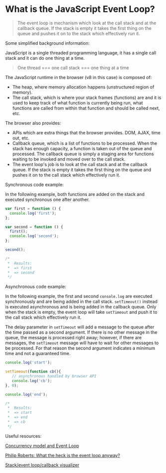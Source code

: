 ﻿# What is the JavaScript Event Loop?

> The event loop is mechanism which look at the call stack and at the callback queue. If the stack is empty it takes the first thing on the queue and pushes it on to the stack which effectively run it.

Some simplified background information:

JavaScript is a single threaded programming language, it has a single call stack and it can do one thing at a time.

> One thread === one call stack === one thing at a time

The JavaScript runtime in the browser (v8 in this case) is composed of:

- The heap, where memory allocation happens (unstructured region of memory).
- The call stack, which is where your stack frames (functions) are and it is used to keep track of what function is currently being run, what functions are called from within that function and should be called next, etc. 

The browser also provides:
- APIs which are extra things that the browser provides. DOM, AJAX, time out, etc.
- Callback queue, which is a list of functions to be processed. When the stack has enough capacity, a function is taken out of the queue and processed. The callback queue is simply a staging area for functions waiting to be invoked and moved over to the call stack.
- The event loop's job is to look at the call stack and at the callback queue. If the stack is empty it takes the first thing on the queue and pushes it on to the call stack which effectively run it.

Synchronous code example:

In the following example, both functions are added on the stack and executed synchronous one after another.

```javascript
var first = function () {  
  console.log('first');
};

var second = function () {  
  first();
  console.log('second');
};

second();

/*
 *  Results:
 *  => first
 *  => second
 */
```

Asynchronous code example:

In the following example, the first and second `console.log` are executed synchronously and are being added in the call stack. `setTimeout()` instead is executed asynchronous and is being added in the callback queue. Only when the  stack is empty, the event loop will take `setTimeout` and push it to the call stack which effectively run it.

The delay parameter in `setTimeout` will add a message to the queue after the time passed as a second argument. If there is no other message in the queue, the message is processed right away; however, if there are messages, the `setTimeout` message will have to wait for other messages to be processed. For that reason the second argument indicates a minimum time and not a guaranteed time.

```javascript
console.log('start');

setTimeout(function cb(){
   // asynchronous handled by browser API
   console.log('cb');
}, 0);

console.log('end');

/*
 *  Results:
 *  => start
 *  => end
 *  => cb
 */
```


Useful resources:

[Concurrency model and Event Loop](https://developer.mozilla.org/en/docs/Web/JavaScript/EventLoop)

[Philip Roberts: What the heck is the event loop anyway?](https://www.youtube.com/watch?v=8aGhZQkoFbQ)

[Stack/event loop/callback visualizer](http://latentflip.com/loupe/)
